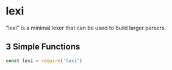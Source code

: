 # lexi

"lexi" is a minimal lexer that can be used to build larger parsers.


## 3 Simple Functions


```js
const lexi = require('lexi')
```

